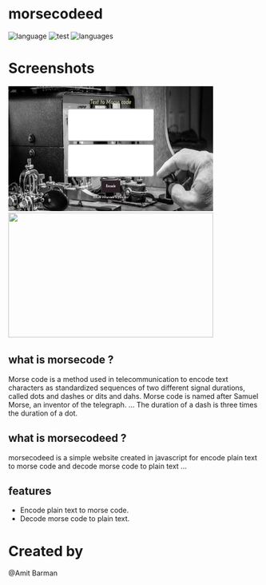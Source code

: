 # morsecodeed

![language](https://img.shields.io/badge/language-javascript-yellow) ![test](https://img.shields.io/badge/Test-passed-red) ![languages](https://img.shields.io/badge/languages-3-blue)


# Screenshots

<p float="left">
	<img src="screenshot\Screenshot.png" height="250" width="410" />
	<img src="screenshots\Screenshot1.png" height="250" width="410" />
</p>

## what is morsecode ?

Morse code is a method used in telecommunication to encode text characters as standardized sequences of two different signal durations, called dots and dashes or dits and dahs. Morse code is named after Samuel Morse, an inventor of the telegraph. ... The duration of a dash is three times the duration of a dot.

## what is morsecodeed ?

 morsecodeed is a simple website created in javascript for encode plain text to morse code and decode morse code to plain text ...
 
 ## features
 
 - Encode plain text to morse code.
 - Decode morse code to plain text.
 
 # Created by
 
 @Amit Barman
